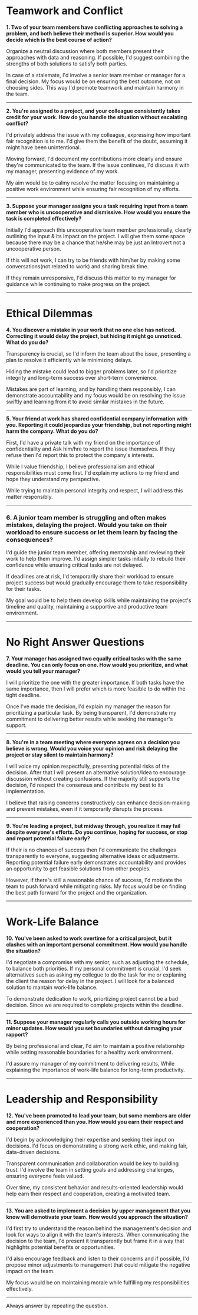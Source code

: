 # Teamwork and Conflict

**1. Two of your team members have conflicting approaches to solving a problem, and both believe their method is superior. How would you decide which is the best course of action?**  

Organize a neutral discussion where both members present their approaches with data and reasoning. If possible, I'd suggest combining the strengths of both solutions to satisfy both parties.

In case of a stalemate, I'd involve a senior team member or manager for a final decision. My focus would be on ensuring the best outcome, not on choosing sides. This way I'd promote teamwork and maintain harmony in the team.

---

**2. You're assigned to a project, and your colleague consistently takes credit for your work. How do you handle the situation without escalating conflict?**  

I'd privately address the issue with my colleague, expressing how important fair recognition is to me. I'd give them the benefit of the doubt, assuming it might have been unintentional. 

Moving forward, I'd document my contributions more clearly and ensure they're communicated to the team. If the issue continues, I'd discuss it with my manager, presenting evidence of my work.

My aim would be to calmy resolve the matter focusing on maintaining a positive work environment while ensuring fair recognition of my efforts.

---

**3. Suppose your manager assigns you a task requiring input from a team member who is uncooperative and dismissive. How would you ensure the task is completed effectively?**  

Initially I'd approach this uncooperative team member professionally, clearly outlining the input & its impact on the project. I will give them some space because there may be a chance that he/she may be just an Introvert not a uncooperative person.

If this will not work, I can try to be friends with him/her by making some conversations(not related to work) and sharing break time.

If they remain unresponsive, I'd discuss this matter to my manager for guidance while continuing to make progress on the project.

---

# Ethical Dilemmas

**4. You discover a mistake in your work that no one else has noticed. Correcting it would delay the project, but hiding it might go unnoticed. What do you do?**  

Transparency is crucial, so I'd inform the team about the issue, presenting a plan to resolve it efficiently while minimizing delays.

Hiding the mistake could lead to bigger problems later, so I'd prioritize integrity and long-term success over short-term convenience.

Mistakes are part of learning, and by handling them responsibly, I can demonstrate accountability and my focus would be on resolving the issue swiftly and learning from it to avoid similar mistakes in the future.

---

**5. Your friend at work has shared confidential company information with you. Reporting it could jeopardize your friendship, but not reporting might harm the company. What do you do?**  

First, I'd have a private talk with my friend on the importance of confidentiality and Ask him/hre to report the issue themselves. If they refuse then I'd report this to protect the company's interests. 

While I value friendship, I believe professionalism and ethical responsibilities must come first. I'd explain my actions to my friend and hope they understand my perspective.

While trying to maintain personal integrity and respect, I will address this matter responsibly.

---

### **6. A junior team member is struggling and often makes mistakes, delaying the project. Would you take on their workload to ensure success or let them learn by facing the consequences?**  

I'd guide the junior team member, offering mentorship and reviewing their work to help them improve. I'd assign simpler tasks initially to rebuild their confidence while ensuring critical tasks are not delayed.

If deadlines are at risk, I'd temporarily share their workload to ensure project success but would gradually encourage them to take responsibility for their tasks.

My goal would be to help them develop skills while maintaining the project's timeline and quality, maintaining a supportive and productive team environment.

---

# No Right Answer Questions

**7. Your manager has assigned two equally critical tasks with the same deadline. You can only focus on one. How would you prioritize, and what would you tell your manager?**

I will prioritize the one with the greater importance. If both tasks have the same importance, then I will prefer which is more feasible to do within the tight deadline.

Once I've made the decision, I'd explain my manager the reason for prioritizing a particular task. By being transparent, I'd demonstrate my commitment to delivering better results while seeking the manager's support.

---

**8. You're in a team meeting where everyone agrees on a decision you believe is wrong. Would you voice your opinion and risk delaying the project or stay silent to maintain harmony?**  

I will voice my opinion respectfully, presenting potential risks of the decision. After that I will present an alternative solution/Idea to encourage discussion without creating confusions. If the majority still supports the decision, I'd respect the consensus and contribute my best to its implementation. 

I believe that raising concerns constructively can enhance decision-making and prevent mistakes, even if it temporarily disrupts the process.

---

**9. You're leading a project, but midway through, you realize it may fail despite everyone's efforts. Do you continue, hoping for success, or stop and report potential failure early?**  

If their is no chances of success then I'd communicate the challenges transparently to everyone, suggesting alternative ideas or adjustments. Reporting potential failure early demonstrates accountability and provides an opportunity to get feasible solutions from other peoples.

However, if there's still a reasonable chance of success, I'd motivate the team to push forward while mitigating risks. My focus would be on finding the best path forward for the project and the organization.

---

# Work-Life Balance

**10. You've been asked to work overtime for a critical project, but it clashes with an important personal commitment. How would you handle the situation?**  

I'd negotiate a compromise with my senior, such as adjusting the schedule, to balance both priorities. If my personal commitment is crucial, I'd seek alternatives such as asking my collegue to do the task for me or explaning the client the reason for delay in the project. I will look for a balanced solution to mantain work-life balance.

To demonstrate dedication to work, priortizing project cannot be a bad decision. Since we are required to complete projects within the deadline. 

---

**11. Suppose your manager regularly calls you outside working hours for minor updates. How would you set boundaries without damaging your rapport?**

By being professional and clear, I'd aim to maintain a positive relationship while setting reasonable boundaries for a healthy work environment.

I'd assure my manager of my commitment to delivering results, While explaining the importance of work-life balance for long-term productivity.

---

# Leadership and Responsibility

**12. You've been promoted to lead your team, but some members are older and more experienced than you. How would you earn their respect and cooperation?** 

I'd begin by acknowledging their expertise and seeking their input on decisions. I'd focus on demonstrating a strong work ethic, and making fair, data-driven decisions.
 
Transparent communication and collaboration would be key to building trust. I'd involve the team in setting goals and addressing challenges, ensuring everyone feels valued.

Over time, my consistent behavior and results-oriented leadership would help earn their respect and cooperation, creating a motivated team.

---

**13. You are asked to implement a decision by upper management that you know will demotivate your team. How would you approach the situation?**  

I'd first try to understand the reason behind the management's decision and look for ways to align it with the team's interests. When communicating the decision to the team, I'd present it transparently but frame it in a way that highlights potential benefits or opportunities.
 
I'd also encourage feedback and listen to their concerns and if possible, I'd propose minor adjustments to management that could mitigate the negative impact on the team.

My focus would be on maintaining morale while fulfilling my responsibilities effectively.

---

Always answer by repeating the question.